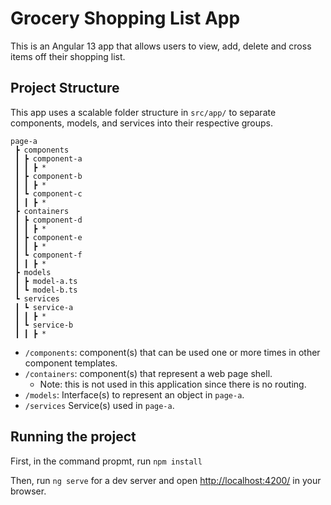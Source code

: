 # Grocery Shopping List App

This is an Angular 13 app that allows users to view, add, delete and cross items off their shopping list.

## Project Structure

This app uses a scalable folder structure in `src/app/` to separate components, models, and services into their respective groups.

```text
page-a
 ┣ components
 ┃ ┣ component-a
 ┃ ┃ ┣ *
 ┃ ┣ component-b
 ┃ ┃ ┣ *
 ┃ ┗ component-c
 ┃ ┃ ┣ *
 ┣ containers
 ┃ ┣ component-d
 ┃ ┃ ┣ *
 ┃ ┣ component-e
 ┃ ┃ ┣ *
 ┃ ┗ component-f
 ┃ ┃ ┣ *
 ┣ models
 ┃ ┣ model-a.ts
 ┃ ┗ model-b.ts
 ┗ services
 ┃ ┗ service-a
 ┃ ┃ ┣ *
 ┃ ┗ service-b
 ┃ ┃ ┣ *
```

- `/components`: component(s) that can be used one or more times in other component templates.
- `/containers`: component(s) that represent a web page shell.
  - Note: this is not used in this application since there is no routing.
- `/models`: Interface(s) to represent an object in `page-a`.
- `/services` Service(s) used in `page-a`.

## Running the project

First, in the command propmt, run `npm install`

Then, run `ng serve` for a dev server and open <http://localhost:4200/> in your browser.
